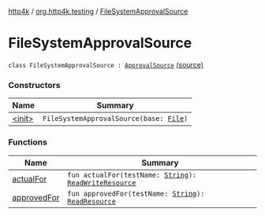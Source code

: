 [http4k](../../index.md) / [org.http4k.testing](../index.md) / [FileSystemApprovalSource](./index.md)

# FileSystemApprovalSource

`class FileSystemApprovalSource : `[`ApprovalSource`](../-approval-source/index.md) [(source)](https://github.com/http4k/http4k/blob/master/http4k-testing-approval/src/main/kotlin/org/http4k/testing/approvalSource.kt#L23)

### Constructors

| Name | Summary |
|---|---|
| [&lt;init&gt;](-init-.md) | `FileSystemApprovalSource(base: `[`File`](http://docs.oracle.com/javase/6/docs/api/java/io/File.html)`)` |

### Functions

| Name | Summary |
|---|---|
| [actualFor](actual-for.md) | `fun actualFor(testName: `[`String`](https://kotlinlang.org/api/latest/jvm/stdlib/kotlin/-string/index.html)`): `[`ReadWriteResource`](../-read-write-resource/index.md) |
| [approvedFor](approved-for.md) | `fun approvedFor(testName: `[`String`](https://kotlinlang.org/api/latest/jvm/stdlib/kotlin/-string/index.html)`): `[`ReadResource`](../-read-resource/index.md) |

